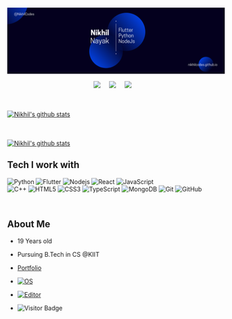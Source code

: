 ![Banner](https://raw.githubusercontent.com/NikhilCodes/NikhilCodes/master/res/banner.png)

<p align="center">
  <a target="_blank"href="https://www.linkedin.com/in/nikhil-nayak-3b0967179/"><img src="https://img.shields.io/badge/linkedin-%230077B5.svg?&style=for-the-badge&logo=linkedin&logoColor=white" /></a>&nbsp;&nbsp;&nbsp;&nbsp;
  <a target="_blank"href="https://github.com/NikhilCodes"><img src="https://img.shields.io/badge/GitHub-black.svg?&style=for-the-badge&logo=github&logoColor=white" /></a>&nbsp;&nbsp;&nbsp;&nbsp;
  <a href="mailto:nikhil.nixel@gmail.com?subject=Hello%20Nikhil,%20From%20Github"><img src="https://img.shields.io/badge/gmail-%23D14836.svg?&style=for-the-badge&logo=gmail&logoColor=white" /></a>&nbsp;&nbsp;&nbsp;&nbsp;
</p>
<br />
<br />

<a href="https://github.com/NikhilCodes">
 <img align="center" src="https://github-readme-stats.vercel.app/api?username=nikhilcodes&theme=radical&hide=issues&show_icons=true" alt="Nikhil's github stats"/></a>
 
<br /><br /> 
<a href="https://github.com/NikhilCodes">
 <img align="center" src="https://github-readme-stats.vercel.app/api/top-langs/?username=nikhilcodes&hide=html&show_icons=true&theme=tokyonight" alt="Nikhil's github stats"/></a>

## Tech I work with

![Python](https://img.shields.io/badge/-Python-black?style=for-the-badge&logo=Python)
![Flutter](https://img.shields.io/badge/-Flutter-black?style=for-the-badge&logo=Flutter&logoColor=66e8ff)
![Nodejs](https://img.shields.io/badge/-Nodejs-black?style=for-the-badge&logo=Node.js&logoColor=5df58b)
![React](https://img.shields.io/badge/-React-black?style=for-the-badge&logo=react&logoColor=61ddff)
![JavaScript](https://img.shields.io/badge/-JavaScript-black?style=for-the-badge&logo=javascript)<br />
![C++](https://img.shields.io/badge/-C++-00599C?style=for-the-badge&logo=c)
![HTML5](https://img.shields.io/badge/-HTML5-E34F26?style=for-the-badge&logo=html5&logoColor=white)
![CSS3](https://img.shields.io/badge/-CSS3-1572B6?style=for-the-badge&logo=css3)
![TypeScript](https://img.shields.io/badge/-TypeScript-007ACC?style=for-the-badge&logo=typescript)
![MongoDB](https://img.shields.io/badge/-MongoDB-black?style=for-the-badge&logo=mongodb)
![Git](https://img.shields.io/badge/-Git-black?style=for-the-badge&logo=git)
![GitHub](https://img.shields.io/badge/-GitHub-181717?style=for-the-badge&logo=github)

<br />

## About Me
 + 19 Years old
 + Pursuing B.Tech in CS @KIIT
 + [Portfolio](https://nikhilcodes.github.io)
 + [![OS](https://img.shields.io/badge/OS-Fedora-informational?style=flat-square&logo=fedora&logoColor=white)](https://en.wikipedia.org/wiki/Fedora_(operating_system))
 + [![Editor](https://img.shields.io/badge/Editor-VSCode-blue?style=flat-square&logo=visual-studio-code&logoColor=white)](https://code.visualstudio.com/)

 + ![Visitor Badge](https://visitor-badge.laobi.icu/badge?page_id=nikhilcodes.nikhilcodes)
